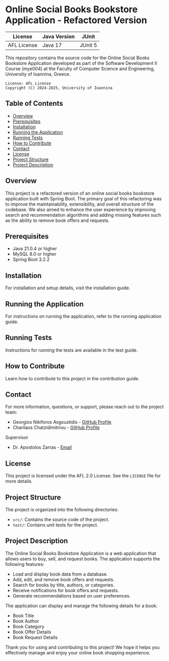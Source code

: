 # Online Social Books Bookstore Application - Refactored Version

License | Java Version | JUnit
--- | --- | ---
AFL License | Java 17 | JUnit 5

This repository contains the source code for the Online Social Books Bookstore Application developed as part of the Software Development II Course (mye004) at the Faculty of Computer Science and Engineering, University of Ioannina, Greece.

    License: AFL License
    Copyright (C) 2024-2025, University of Ioannina

## Table of Contents

- [Overview](#overview)
- [Prerequisites](#prerequisites)
- [Installation](#installation)
- [Running the Application](#running-the-application)
- [Running Tests](#running-tests)
- [How to Contribute](#how-to-contribute)
- [Contact](#contact)
- [License](#license)
- [Project Structure](#project-structure)
- [Project Description](#project-description)

## Overview

This project is a refactored version of an online social books bookstore application built with Spring Boot. The primary goal of this refactoring was to improve the maintainability, extensibility, and overall structure of the codebase. We also aimed to enhance the user experience by improving search and recommendation algorithms and adding missing features such as the ability to remove book offers and requests.

## Prerequisites

- Java 21.0.4 or higher
- MySQL 8.0 or higher
- Spring Boot 3.2.2

## Installation

For installation and setup details, visit the installation guide.

## Running the Application

For instructions on running the application, refer to the running application guide.

## Running Tests

Instructions for running the tests are available in the test guide.

## How to Contribute

Learn how to contribute to this project in the contribution guide.

## Contact

For more information, questions, or support, please reach out to the project team:

- Georgios Nikiforos Avgoustidis - [GitHub Profile](https://github.com/gnaugust)
- Charilaos Chatzidimitriou - [GitHub Profile](https://github.com/hanocybous)

Supervisor
- Dr. Apostolos Zarras - [Email](mailto:zarras@cs.uoi.gr)

## License
This project is licensed under the AFL 2.0 License. See the `LICENSE` file for more details.

## Project Structure

The project is organized into the following directories:

- `src/`: Contains the source code of the project.
- `test/`: Contains unit tests for the project.

## Project Description

The Online Social Books Bookstore Application is a web application that allows users to buy, sell, and request books. The application supports the following features:

- Load and display book data from a database.
- Add, edit, and remove book offers and requests.
- Search for books by title, authors, or categories.
- Receive notifications for book offers and requests.
- Generate recommendations based on user preferences.

The application can display and manage the following details for a book:

- Book Title
- Book Author
- Book Category
- Book Offer Details
- Book Request Details

Thank you for using and contributing to this project! We hope it helps you effectively manage and enjoy your online book shopping experience.
